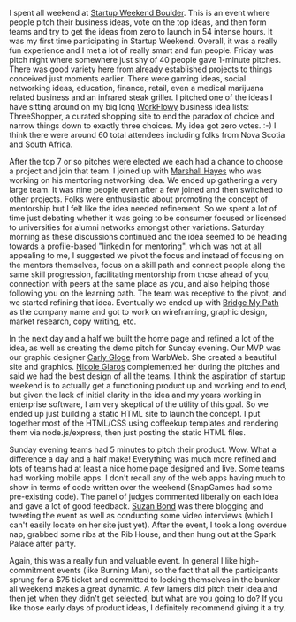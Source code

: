 I spent all weekend at [Startup Weekend Boulder](http://boulder.startupweekend.org/). This is an event where people pitch their business ideas, vote on the top ideas, and then form teams and try to get the ideas from zero to launch in 54 intense hours. It was my first time participating in Startup Weekend. Overall, it was a really fun experience and I met a lot of really smart and fun people. Friday was pitch night where somewhere just shy of 40 people gave 1-minute pitches. There was good variety here from already established projects to things conceived just moments earlier. There were gaming ideas, social networking ideas, education, finance, retail, even a medical marijuana related business and an infrared steak griller. I pitched one of the ideas I have sitting around on my big long [WorkFlowy](https://workflowy.com) business idea lists: ThreeShopper, a curated shopping site to end the paradox of choice and narrow things down to exactly three choices. My idea got zero votes. :-) I think there were around 60 total attendees including folks from Nova Scotia and South Africa.

After the top 7 or so pitches were elected we each had a chance to choose a project and join that team. I joined up with [Marshall Hayes](http://about.me/marshallhayes) who was working on his mentoring networking idea. We ended up gathering a very large team. It was nine people even after a few joined and then switched to other projects. Folks were enthusiastic about promoting the concept of mentorship but I felt like the idea needed refinement. So we spent a lot of time just debating whether it was going to be consumer focused or licensed to universities for alumni networks amongst other variations. Saturday morning as these discussions continued and the idea seemed to be heading towards a profile-based "linkedin for mentoring", which was not at all appealing to me, I suggested we pivot the focus and instead of focusing on the mentors themselves, focus on a skill path and connect people along the same skill progression, facilitating mentorship from those ahead of you, connection with peers at the same place as you, and also helping those following you on the learning path. The team was receptive to the pivot, and we started refining that idea. Eventually we ended up with [Bridge My Path](http://bridgemypath.com) as the company name and got to work on wireframing, graphic design, market research, copy writing, etc.

In the next day and a half we built the home page and refined a lot of the idea, as well as creating the demo pitch for Sunday evening. Our MVP was our graphic designer [Carly Gloge](http://warbweb.com) from WarbWeb. She created a beautiful site and graphics. [Nicole Glaros](http://www.techstars.org/mentors/nglaros/) complemented her during the pitches and said we had the best design of all the teams. I think the aspiration of startup weekend is to actually get a functioning product up and working end to end, but given the lack of initial clarity in the idea and my years working in enterprise software, I am very skeptical of the utility of this goal. So we ended up just building a static HTML site to launch the concept. I put together most of the HTML/CSS using coffeekup templates and rendering them via node.js/express, then just posting the static HTML files.

Sunday evening teams had 5 minutes to pitch their product. Wow. What a difference a day and a half make! Everything was much more refined and lots of teams had at least a nice home page designed and live. Some teams had working mobile apps. I don't recall any of the web apps having much to show in terms of code written over the weekend (SnapGames had some pre-existing code). The panel of judges commented liberally on each idea and gave a lot of good feedback. [Suzan Bond](http://www.suzanbond.com/2011/02/in-the-thick-of-things-startup-weekend-boulder/) was there blogging and tweeting the event as well as conducting some video interviews (which I can't easily locate on her site just yet). After the event, I took a long overdue nap, grabbed some ribs at the Rib House, and then hung out at the Spark Palace after party.

Again, this was a really fun and valuable event. In general I like high-commitment events (like Burning Man), so the fact that all the participants sprung for a $75 ticket and committed to locking themselves in the bunker all weekend makes a great dynamic. A few lamers did pitch their idea and then jet when they didn't get selected, but what are you going to do? If you like those early days of product ideas, I definitely recommend giving it a try.